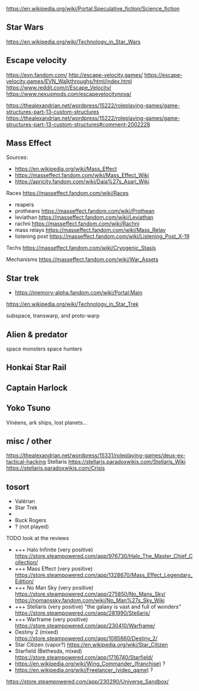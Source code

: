 

https://en.wikipedia.org/wiki/Portal:Speculative_fiction/Science_fiction



## Star Wars
https://en.wikipedia.org/wiki/Technology_in_Star_Wars


## Escape velocity
https://evn.fandom.com/
http://escape-velocity.games/
https://escape-velocity.games/EVN_Walkthroughs/html/index.html
https://www.reddit.com/r/Escape_Velocity/
https://www.nexusmods.com/escapevelocitynova/

https://thealexandrian.net/wordpress/15222/roleplaying-games/game-structures-part-13-custom-structures
https://thealexandrian.net/wordpress/15222/roleplaying-games/game-structures-part-13-custom-structures#comment-2002228


## Mass Effect
Sources:
* https://en.wikipedia.org/wiki/Mass_Effect
* https://masseffect.fandom.com/wiki/Mass_Effect_Wiki
* https://apricity.fandom.com/wiki/Daia%27s_Asari_Wiki

Races https://masseffect.fandom.com/wiki/Races
* reapers
* protheans https://masseffect.fandom.com/wiki/Prothean
* leviathan https://masseffect.fandom.com/wiki/Leviathan
* rachni https://masseffect.fandom.com/wiki/Rachni
* mass relays https://masseffect.fandom.com/wiki/Mass_Relay
* listening post https://masseffect.fandom.com/wiki/Listening_Post_X-19

Techs
https://masseffect.fandom.com/wiki/Cryogenic_Stasis

Mechanisms
https://masseffect.fandom.com/wiki/War_Assets


## Star trek
* https://memory-alpha.fandom.com/wiki/Portal:Main


https://en.wikipedia.org/wiki/Technology_in_Star_Trek

subspace, transwarp, and proto-warp

## Alien & predator
space monsters
space hunters


## Honkai Star Rail



## Captain Harlock


## Yoko Tsuno
Vinéens, ark ships, lost planets...


## misc / other
https://thealexandrian.net/wordpress/15331/roleplaying-games/deus-ex-tactical-hacking
Stellaris https://stellaris.paradoxwikis.com/Stellaris_Wiki https://stellaris.paradoxwikis.com/Crisis
## tosort

- Valérian
- Star Trek
- 
- Buck Rogers
- ? (not played) 

TODO look at the reviews
* +++ Halo Infinite (very positive) https://store.steampowered.com/app/976730/Halo_The_Master_Chief_Collection/
* +++ Mass Effect (very positive) https://store.steampowered.com/app/1328670/Mass_Effect_Legendary_Edition/
* +++ No Man Sky (very positive) https://store.steampowered.com/app/275850/No_Mans_Sky/ https://nomanssky.fandom.com/wiki/No_Man%27s_Sky_Wiki
* +++ Stellaris (very positive) "the galaxy is vast and full of wonders" https://store.steampowered.com/app/281990/Stellaris/
* +++ Warframe (very positive) https://store.steampowered.com/app/230410/Warframe/
* Destiny 2 (mixed) https://store.steampowered.com/app/1085660/Destiny_2/
* Star Citizen (vapor?) https://en.wikipedia.org/wiki/Star_Citizen
* Starfield (Bethesda, mixed) https://store.steampowered.com/app/1716740/Starfield/
* https://en.wikipedia.org/wiki/Wing_Commander_(franchise) ?
* https://en.wikipedia.org/wiki/Freelancer_(video_game) ?

https://store.steampowered.com/app/230290/Universe_Sandbox/
